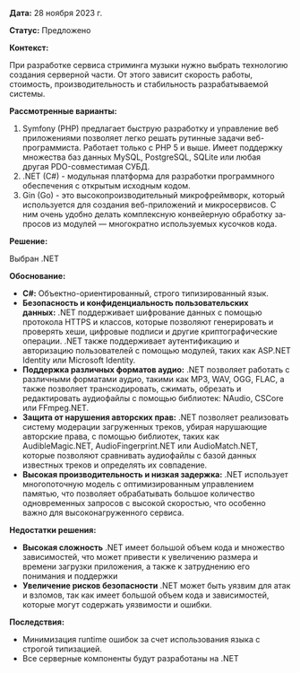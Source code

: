 **Дата:** 28 ноября 2023 г.

**Статус:** Предложено

**Контекст:**

При разработке сервиса стриминга музыки нужно выбрать технологию создания серверной части. От этого зависит скорость работы, стоимость, производительность и стабильность разрабатываемой системы.

**Рассмотренные варианты:**

1. Symfony (PHP) предлагает быструю разработку и управление веб приложениями позволяет легко решать рутинные задачи веб-программиста. Работает только с PHP 5 и выше. Имеет поддержку множества баз данных MySQL, PostgreSQL, SQLite или любая другая PDO-совместимая СУБД.
2. .NET (C#) - модульная платформа для разработки программного обеспечения с открытым исходным кодом.
3. Gin (Go) - это вы­со­ко­про­из­во­ди­тель­ный мик­рофрейм­ворк, ко­то­рый ис­поль­зу­ет­ся для со­зда­ния веб-при­ло­же­ний и мик­ро­сер­ви­сов. С ним очень удоб­но де­лать ком­плекс­ную кон­вей­ер­ную об­ра­бот­ку за­про­сов из мо­ду­лей — мно­го­крат­но ис­поль­зу­е­мых ку­соч­ков ко­да.

**Решение:**

Выбран .NET

**Обоснование:**
- **C#:** Объектно-ориентированный, строго типизированный язык.
- **Безопасность и конфиденциальность пользовательских данных:** .NET поддерживает шифрование данных с помощью протокола HTTPS и классов, которые позволяют генерировать и проверять хеши, цифровые подписи и другие криптографические операции. .NET также поддерживает аутентификацию и авторизацию пользователей с помощью модулей, таких как ASP.NET Identity или Microsoft Identity.
- **Поддержка различных форматов аудио:** .NET позволяет работать с различными форматами аудио, такими как MP3, WAV, OGG, FLAC, а также позволяет транскодировать, сжимать, обрезать и редактировать аудиофайлы с помощью библиотек: NAudio, CSCore или FFmpeg.NET.
- **Защита от нарушения авторских прав:** .NET позволяет реализовать систему модерации загруженных треков, убирая нарушающие авторские права, с помощью библиотек, таких как AudibleMagic.NET, AudioFingerprint.NET или AudioMatch.NET, которые позволяют сравнивать аудиофайлы с базой данных известных треков и определять их совпадение.
- **Высокая производительность и низкая задержка:** .NET использует многопоточную модель с оптимизированным управлением памятью, что позволяет обрабатывать большое количество одновременных запросов с высокой скоростью, что особенно важно для высоконагруженного сервиса.

**Недостатки решения:**
- **Высокая сложность** .NET имеет большой объем кода и множество зависимостей, что может привести к увеличению размера и времени загрузки приложения, а также к затруднению его понимания и поддержки
- **Увеличение рисков безопасности** .NET может быть уязвим для атак и взломов, так как имеет большой объем кода и зависимостей, которые могут содержать уязвимости и ошибки.

**Последствия:**

- Минимизация runtime ошибок за счет использования языка с строгой типизацией.
- Все серверные компоненты будут разработаны на .NET